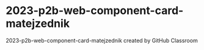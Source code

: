 # 2023-p2b-web-component-card-matejzednik
2023-p2b-web-component-card-matejzednik created by GitHub Classroom
